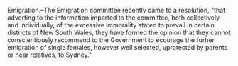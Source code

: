   Emigration.–The Emigration committee recently came to a resolution, "that adverting to the information imparted to the committee, both collectively and individually, of the excessive immorality stated to prevail in certain districts of New South Wales, they have formed the opinion that they cannot conscientiously recommend to the Government to ecourage the furher emigration of single females, however well selected, uprotected by parents or near relatives, to Sydney."